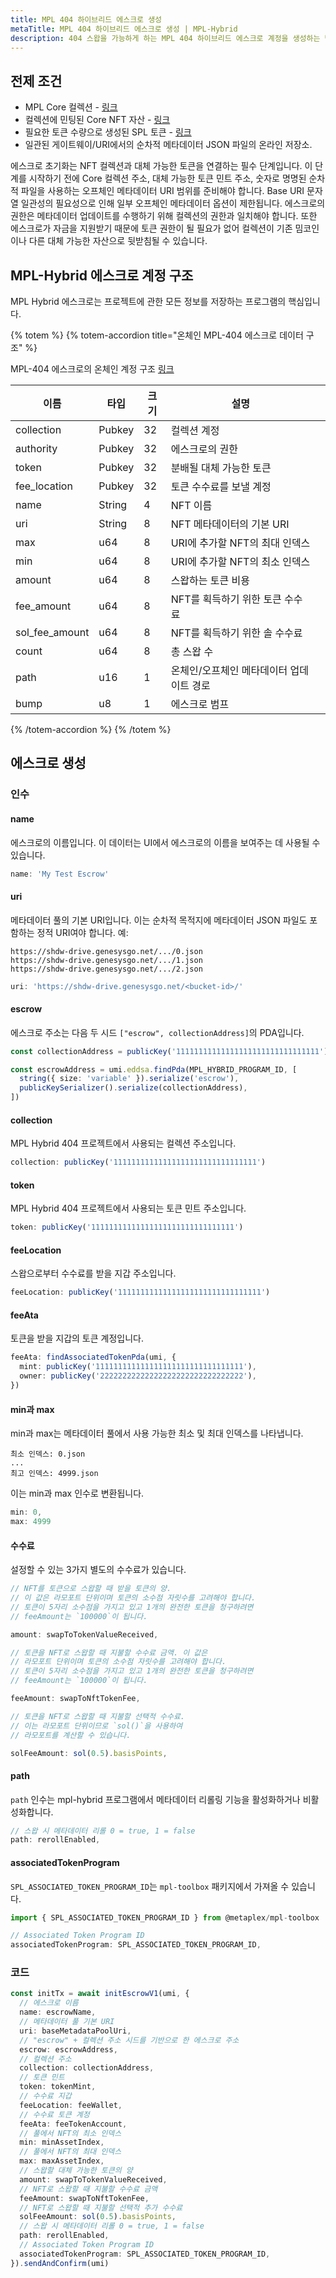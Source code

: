 ```yaml
---
title: MPL 404 하이브리드 에스크로 생성
metaTitle: MPL 404 하이브리드 에스크로 생성 | MPL-Hybrid
description: 404 스왑을 가능하게 하는 MPL 404 하이브리드 에스크로 계정을 생성하는 방법을 배우세요.
---
```


## 전제 조건

- MPL Core 컬렉션 - [링크](/core/guides/javascript/how-to-create-a-core-collection-with-javascript)
- 컬렉션에 민팅된 Core NFT 자산 - [링크](/core/guides/javascript/how-to-create-a-core-nft-asset-with-javascript)
- 필요한 토큰 수량으로 생성된 SPL 토큰 - [링크](/guides/javascript/how-to-create-a-solana-token)
- 일관된 게이트웨이/URI에서의 순차적 메타데이터 JSON 파일의 온라인 저장소.

에스크로 초기화는 NFT 컬렉션과 대체 가능한 토큰을 연결하는 필수 단계입니다. 이 단계를 시작하기 전에 Core 컬렉션 주소, 대체 가능한 토큰 민트 주소, 숫자로 명명된 순차적 파일을 사용하는 오프체인 메타데이터 URI 범위를 준비해야 합니다. Base URI 문자열 일관성의 필요성으로 인해 일부 오프체인 메타데이터 옵션이 제한됩니다. 에스크로의 권한은 메타데이터 업데이트를 수행하기 위해 컬렉션의 권한과 일치해야 합니다. 또한 에스크로가 자금을 지원받기 때문에 토큰 권한이 될 필요가 없어 컬렉션이 기존 밈코인이나 다른 대체 가능한 자산으로 뒷받침될 수 있습니다.

## MPL-Hybrid 에스크로 계정 구조

MPL Hybrid 에스크로는 프로젝트에 관한 모든 정보를 저장하는 프로그램의 핵심입니다.

{% totem %}
{% totem-accordion title="온체인 MPL-404 에스크로 데이터 구조" %}

MPL-404 에스크로의 온체인 계정 구조 [링크](https://github.com/metaplex-foundation/mpl-hybrid/blob/main/programs/mpl-hybrid/src/state/escrow.rs)

| 이름           | 타입   | 크기 | 설명                                      |     |
| -------------- | ------ | ---- | ----------------------------------------- | --- |
| collection     | Pubkey | 32   | 컬렉션 계정                               |     |
| authority      | Pubkey | 32   | 에스크로의 권한                           |     |
| token          | Pubkey | 32   | 분배될 대체 가능한 토큰                   |     |
| fee_location   | Pubkey | 32   | 토큰 수수료를 보낼 계정                   |     |
| name           | String | 4    | NFT 이름                                  |     |
| uri            | String | 8    | NFT 메타데이터의 기본 URI                 |     |
| max            | u64    | 8    | URI에 추가할 NFT의 최대 인덱스            |     |
| min            | u64    | 8    | URI에 추가할 NFT의 최소 인덱스            |     |
| amount         | u64    | 8    | 스왑하는 토큰 비용                        |     |
| fee_amount     | u64    | 8    | NFT를 획득하기 위한 토큰 수수료           |     |
| sol_fee_amount | u64    | 8    | NFT를 획득하기 위한 솔 수수료             |     |
| count          | u64    | 8    | 총 스왑 수                                |     |
| path           | u16    | 1    | 온체인/오프체인 메타데이터 업데이트 경로  |     |
| bump           | u8     | 1    | 에스크로 범프                             |     |

{% /totem-accordion %}
{% /totem %}

## 에스크로 생성

### 인수

#### name

에스크로의 이름입니다. 이 데이터는 UI에서 에스크로의 이름을 보여주는 데 사용될 수 있습니다.

```ts
name: 'My Test Escrow'
```

#### uri

메타데이터 풀의 기본 URI입니다. 이는 순차적 목적지에 메타데이터 JSON 파일도 포함하는 정적 URI여야 합니다. 예:

```
https://shdw-drive.genesysgo.net/.../0.json
https://shdw-drive.genesysgo.net/.../1.json
https://shdw-drive.genesysgo.net/.../2.json
```

```ts
uri: 'https://shdw-drive.genesysgo.net/<bucket-id>/'
```

#### escrow

에스크로 주소는 다음 두 시드 `["escrow", collectionAddress]`의 PDA입니다.

```ts
const collectionAddress = publicKey('11111111111111111111111111111111')

const escrowAddress = umi.eddsa.findPda(MPL_HYBRID_PROGRAM_ID, [
  string({ size: 'variable' }).serialize('escrow'),
  publicKeySerializer().serialize(collectionAddress),
])
```

#### collection

MPL Hybrid 404 프로젝트에서 사용되는 컬렉션 주소입니다.

```ts
collection: publicKey('11111111111111111111111111111111')
```

#### token

MPL Hybrid 404 프로젝트에서 사용되는 토큰 민트 주소입니다.

```ts
token: publicKey('11111111111111111111111111111111')
```

#### feeLocation

스왑으로부터 수수료를 받을 지갑 주소입니다.

```ts
feeLocation: publicKey('11111111111111111111111111111111')
```

#### feeAta

토큰을 받을 지갑의 토큰 계정입니다.

```ts
feeAta: findAssociatedTokenPda(umi, {
  mint: publicKey('111111111111111111111111111111111'),
  owner: publicKey('22222222222222222222222222222222'),
})
```

#### min과 max

min과 max는 메타데이터 풀에서 사용 가능한 최소 및 최대 인덱스를 나타냅니다.

```
최소 인덱스: 0.json
...
최고 인덱스: 4999.json
```

이는 min과 max 인수로 변환됩니다.

```ts
min: 0,
max: 4999
```

#### 수수료

설정할 수 있는 3가지 별도의 수수료가 있습니다.

```ts
// NFT를 토큰으로 스왑할 때 받을 토큰의 양.
// 이 값은 라모포트 단위이며 토큰의 소수점 자릿수를 고려해야 합니다.
// 토큰이 5자리 소수점을 가지고 있고 1개의 완전한 토큰을 청구하려면
// feeAmount는 `100000`이 됩니다.

amount: swapToTokenValueReceived,
```

```ts
// 토큰을 NFT로 스왑할 때 지불할 수수료 금액. 이 값은
// 라모포트 단위이며 토큰의 소수점 자릿수를 고려해야 합니다.
// 토큰이 5자리 소수점을 가지고 있고 1개의 완전한 토큰을 청구하려면
// feeAmount는 `100000`이 됩니다.

feeAmount: swapToNftTokenFee,
```

```ts
// 토큰을 NFT로 스왑할 때 지불할 선택적 수수료.
// 이는 라모포트 단위이므로 `sol()`을 사용하여
// 라모포트를 계산할 수 있습니다.

solFeeAmount: sol(0.5).basisPoints,
```

#### path

`path` 인수는 mpl-hybrid 프로그램에서 메타데이터 리롤링 기능을 활성화하거나 비활성화합니다.

```ts
// 스왑 시 메타데이터 리롤 0 = true, 1 = false
path: rerollEnabled,
```

#### associatedTokenProgram

`SPL_ASSOCIATED_TOKEN_PROGRAM_ID`는 `mpl-toolbox` 패키지에서 가져올 수 있습니다.

```ts
import { SPL_ASSOCIATED_TOKEN_PROGRAM_ID } from @metaplex/mpl-toolbox
```

```ts
// Associated Token Program ID
associatedTokenProgram: SPL_ASSOCIATED_TOKEN_PROGRAM_ID,
```

### 코드

```ts
const initTx = await initEscrowV1(umi, {
  // 에스크로 이름
  name: escrowName,
  // 메타데이터 풀 기본 URI
  uri: baseMetadataPoolUri,
  // "escrow" + 컬렉션 주소 시드를 기반으로 한 에스크로 주소
  escrow: escrowAddress,
  // 컬렉션 주소
  collection: collectionAddress,
  // 토큰 민트
  token: tokenMint,
  // 수수료 지갑
  feeLocation: feeWallet,
  // 수수료 토큰 계정
  feeAta: feeTokenAccount,
  // 풀에서 NFT의 최소 인덱스
  min: minAssetIndex,
  // 풀에서 NFT의 최대 인덱스
  max: maxAssetIndex,
  // 스왑할 대체 가능한 토큰의 양
  amount: swapToTokenValueReceived,
  // NFT로 스왑할 때 지불할 수수료 금액
  feeAmount: swapToNftTokenFee,
  // NFT로 스왑할 때 지불할 선택적 추가 수수료
  solFeeAmount: sol(0.5).basisPoints,
  // 스왑 시 메타데이터 리롤 0 = true, 1 = false
  path: rerollEnabled,
  // Associated Token Program ID
  associatedTokenProgram: SPL_ASSOCIATED_TOKEN_PROGRAM_ID,
}).sendAndConfirm(umi)
```